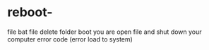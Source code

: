 # reboot-
file bat file delete folder boot you are open file and shut down your computer error code (error load to system)
